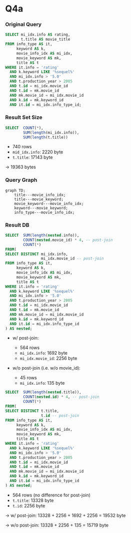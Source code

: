 # Q4a

### Original Query
```sql
SELECT mi_idx.info AS rating,
       t.title AS movie_title
FROM info_type AS it,
     keyword AS k,
     movie_info_idx AS mi_idx,
     movie_keyword AS mk,
     title AS t
WHERE it.info = 'rating'
  AND k.keyword LIKE '%sequel%'
  AND mi_idx.info > '5.0'
  AND t.production_year > 2005
  AND t.id = mi_idx.movie_id
  AND t.id = mk.movie_id
  AND mk.movie_id = mi_idx.movie_id
  AND k.id = mk.keyword_id
  AND it.id = mi_idx.info_type_id;
```
### Result Set Size
```sql
SELECT  COUNT(*),
        SUM(length(mi_idx.info)),
        SUM(length(t.title))
```
* 740 rows
* `mid_idx.info`: 2220 byte
* `t.title`: 17143 byte

$\rightarrow$ 19363 bytes

### Query Graph

```mermaid
graph TD;
    title---movie_info_idx;
    title---movie_keyword;
    movie_keyword---movie_info_idx;
    keyword---movie_keyword;
    info_type---movie_info_idx;
```

### Result DB
```sql
SELECT  SUM(length(nested.info)),
        COUNT(nested.movie_id) * 4, -- post-join
        COUNT(*)
FROM(
SELECT DISTINCT mi_idx.info,
                mi_idx.movie_id -- post-join
FROM info_type AS it,
     keyword AS k,
     movie_info_idx AS mi_idx,
     movie_keyword AS mk,
     title AS t
WHERE it.info = 'rating'
  AND k.keyword LIKE '%sequel%'
  AND mi_idx.info > '5.0'
  AND t.production_year > 2005
  AND t.id = mi_idx.movie_id
  AND t.id = mk.movie_id
  AND mk.movie_id = mi_idx.movie_id
  AND k.id = mk.keyword_id
  AND it.id = mi_idx.info_type_id
) AS nested;
```
* w/ post-join:
    * 564 rows
    * `mi_idx.info`: 1692 byte
    * `mi_idx.movie_id`: 2256 byte

* w/o post-join (i.e. w/o movie_id):
    * 45 rows
    * `mi_idx.info`: 135 byte

```sql
SELECT  SUM(length(nested.title)),
        COUNT(nested.id) * 4, -- post-join
        COUNT(*)
FROM(
SELECT DISTINCT t.title,
                t.id -- post-join
FROM info_type AS it,
     keyword AS k,
     movie_info_idx AS mi_idx,
     movie_keyword AS mk,
     title AS t
WHERE it.info = 'rating'
  AND k.keyword LIKE '%sequel%'
  AND mi_idx.info > '5.0'
  AND t.production_year > 2005
  AND t.id = mi_idx.movie_id
  AND t.id = mk.movie_id
  AND mk.movie_id = mi_idx.movie_id
  AND k.id = mk.keyword_id
  AND it.id = mi_idx.info_type_id
) AS nested;
```
* 564 rows (no difference for post-join)
* `t.title`: 13328 byte
* `t.id`: 2256 byte

$\rightarrow$ w/ post-join: 13328 + 2256 + 1692 + 2256 = 19532 byte

$\rightarrow$ w/o post-join: 13328 + 2256 + 135 = 15719 byte
